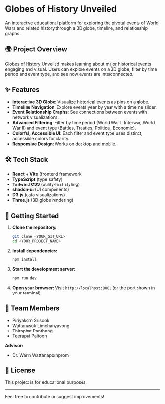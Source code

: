 # Globes of History Unveiled

An interactive educational platform for exploring the pivotal events of World Wars and related history through a 3D globe, timeline, and relationship graphs.

## 🌍 Project Overview
Globes of History Unveiled makes learning about major historical events engaging and visual. Users can explore events on a 3D globe, filter by time period and event type, and see how events are interconnected.

## ✨ Features
- **Interactive 3D Globe**: Visualize historical events as pins on a globe.
- **Timeline Navigation**: Explore events year by year with a timeline slider.
- **Event Relationship Graphs**: See connections between events with network visualizations.
- **Advanced Filtering**: Filter by time period (World War I, Interwar, World War II) and event type (Battles, Treaties, Political, Economic).
- **Colorful, Accessible UI**: Each filter and event type uses distinct, accessible colors for clarity.
- **Responsive Design**: Works on desktop and mobile.

## 🛠️ Tech Stack
- **React** + **Vite** (frontend framework)
- **TypeScript** (type safety)
- **Tailwind CSS** (utility-first styling)
- **shadcn-ui** (UI components)
- **D3.js** (data visualizations)
- **Three.js** (3D globe rendering)

## 🚀 Getting Started
1. **Clone the repository:**
   ```sh
   git clone <YOUR_GIT_URL>
   cd <YOUR_PROJECT_NAME>
   ```
2. **Install dependencies:**
   ```sh
   npm install
   ```
3. **Start the development server:**
   ```sh
   npm run dev
   ```
4. **Open your browser:**
   Visit `http://localhost:8081` (or the port shown in your terminal)

## 👥 Team Members
- Piriyakorn Srisook
- Wattanasuk Limchanyavong
- Thiraphat Panthong
- Teerapat Paitoon

**Advisor:**
- Dr. Warin Wattanapornprom

## 📄 License
This project is for educational purposes.

---
Feel free to contribute or suggest improvements!
